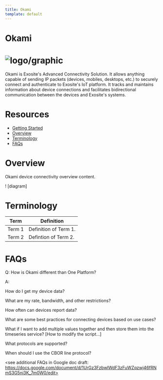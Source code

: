 ```yaml
---
title: Okami
template: default
---
```


# Okami

# ![logo/graphic](insert_logo/graphic_if_applicable)

Okami is Exosite's Advanced Connectivity Solution. It allows anything capable of sending IP packets (devices, mobiles, desktops, etc.) to securely connect and authenticate to Exosite's IoT platform. It tracks and maintains information about device connections and facilitates bidirectional communication between the devices and Exosite's systems.

# Resources

* [Getting Started](getting_started)
* [Overview](#overview)
* [Terminology](#terminology)
* [FAQs](#faqs)

# Overview

Okami device connectivity overview content.

! [diagram]

# Terminology

| Term          | Definition    |
| ------------- | ------------- |
| Term 1  | Definition of Term 1.  |
| Term 2  | Defintion of Term 2.  |

# FAQs

Q: How is Okami different than One Platform?

A: 

How do I get my device data?

What are my rate, bandwidth, and other restrictions?

How often can devices report data?

What are some best practices for connecting devices based on use cases? <provide examples>

What if I want to add multiple values together and then store them into the timeseries service?
[How to modify the script…]

What protocols are supported?

When should I use the CBOR line protocol?

<see additional FAQs in Google doc draft: https://docs.google.com/document/d/1UrGz3FzbwlWdF3zFuWZqzwj46fRNmS3G5ni3K_7m0W0/edit>
